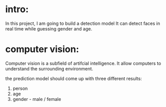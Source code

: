 # intro:
In this project, I am going to build a detection model 
It can detect faces in real time while guessing gender and age. 

# computer vision:
Computer vision is a subfield of artifcial intelligence.
It allow computers to understand the surrounding environment.

the prediction model should come up with three different results:
1. person
2. age 
3. gender - male / female


